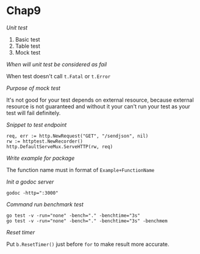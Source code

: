# Chap9

*Unit test*

1. Basic test
2. Table test
3. Mock test

*When will unit test be considered as fail*

When test doesn't call `t.Fatal` or `t.Error`

*Purpose of mock test*

It's not good for your test depends on external resource, because external resource is not guaranteed and without it
your can't run your test as your test will fail definitely.

*Snippet to test endpoint*

```
req, err := http.NewRequest("GET", "/sendjson", nil)
rw := httptest.NewRecorder()
http.DefaultServeMux.ServeHTTP(rw, req)
```

*Write example for package*

The function name must in format of `Example+FunctionName`

*Init a godoc server*

```
godoc -http=":3000"
```

*Command run benchmark test*

```
go test -v -run="none" -bench="." -benchtime="3s"
go test -v -run="none" -bench="." -benchtime="3s" -benchmem
```

*Reset timer*

Put `b.ResetTimer()` just before `for` to make result more accurate.
